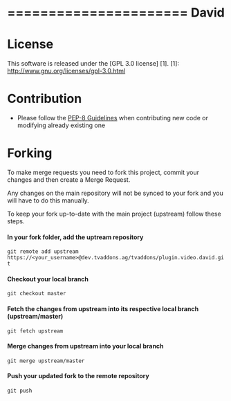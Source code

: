 ======================
David
======================

# License

This software is released under the [GPL 3.0 license] [1].
[1]: http://www.gnu.org/licenses/gpl-3.0.html

# Contribution

* Please follow the [PEP-8 Guidelines](https://www.python.org/dev/peps/pep-0008) when contributing new code or modifying
already existing one

# Forking

To make merge requests you need to fork this project, commit your changes and then create a Merge Request.

Any changes on the main repository will not be synced to your fork and you will have to do this manually.

To keep your fork up-to-date with the main project (upstream) follow these steps.

#### In your fork folder, add the uptream repository

```git remote add upstream https://<your_username>@dev.tvaddons.ag/tvaddons/plugin.video.david.git```

#### Checkout your local branch

```git checkout master```

#### Fetch the changes from upstream into its respective local branch (upstream/master)

```git fetch upstream```

#### Merge changes from upstream into your local branch

```git merge upstream/master```

#### Push your updated fork to the remote repository

```git push```

